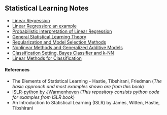 ## Statistical Learning Notes

- [Linear Regression](https://cdn.rawgit.com/vsaptaram/MachineLearning_Notes/master/html/linear_regr_basics.html)
- [Linear Regression: an example](https://cdn.rawgit.com/vsaptaram/MachineLearning_Notes/master/html/linear_regr_example.html)
- [Probabilistic interpretation of Linear Regression](https://cdn.rawgit.com/vsaptaram/MachineLearning_Notes/master/html/linear_regr_probabilistic.html)
- [General Statistical Learning Theory](https://cdn.rawgit.com/vsaptaram/MachineLearning_Notes/master/html/general_learning_theory.html)
- [Regularization and Model Selection Methods](https://cdn.rawgit.com/vsaptaram/MachineLearning_Notes/master/html/regularization_model_selection.html)
- [Nonlinear Methods and Generalized Additive Models](https://cdn.rawgit.com/vsaptaram/MachineLearning_Notes/master/html/nonlinear_methods.html)
- [Classification Setting, Bayes Classifier and k-NN](https://cdn.rawgit.com/vsaptaram/MachineLearning_Notes/master/html/classification_bayes_knn.html)
- [Linear Methods for Classification](https://cdn.rawgit.com/vsaptaram/MachineLearning_Notes/master/html/linear_methods_classification.html)



#### References
- The Elements of Statistical Learning - Hastie, Tibshirani, Friedman (_The basic approach and most examples shown are from this book_)
- [ISLR-python by JWarmenhoven](https://github.com/JWarmenhoven/ISLR-python) (_This repository consists python code for examples from ISLR book_)
- An Introduction to Statistical Learning (ISLR) by James, Witten, Hastie, Tibshirani
